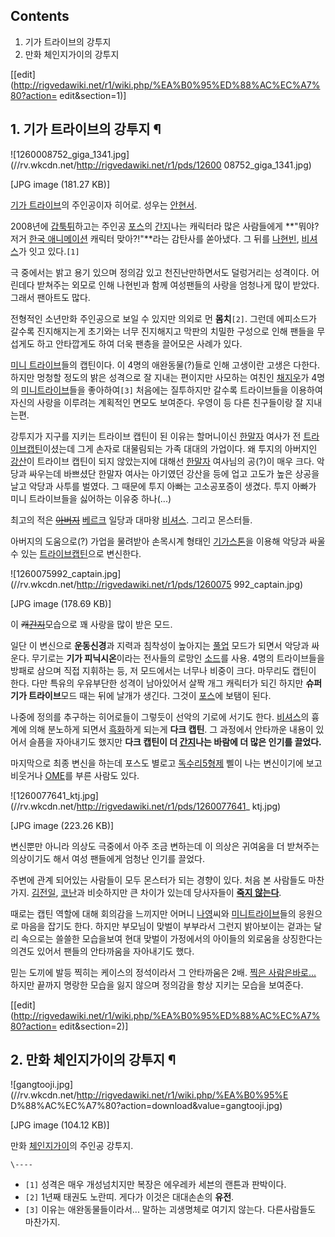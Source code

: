 ## Contents

    

1. 기가 트라이브의 강투지 
2. 만화 체인지가이의 강투지 

[[edit](http://rigvedawiki.net/r1/wiki.php/%EA%B0%95%ED%88%AC%EC%A7%80?action=
edit&section=1)]

## 1. 기가 트라이브의 강투지 ¶

  

![1260008752_giga_1341.jpg](//rv.wkcdn.net/http://rigvedawiki.net/r1/pds/12600
08752_giga_1341.jpg)

[JPG image (181.27 KB)]

  

[기가 트라이브](%EA%B8%B0%EA%B0%80%20%ED%8A%B8%EB%9D%BC%EC%9D%B4%EB%B8%8C.md)의
주인공이자 히어로. 성우는 [안현서](%EC%95%88%ED%98%84%EC%84%9C.md).

  

2008년에 [갑툭튀](%EA%B0%91%ED%88%AD%ED%8A%80.md)하고는 주인공
[포스](%ED%8F%AC%EC%8A%A4.md)의 [간지](%EA%B0%84%EC%A7%80.md)나는 캐릭터라 많은 사람들에게
**"뭐야? 저거 [한국 애니메이션](%ED%95%9C%EA%B5%AD%20%EC%95%A0%EB%8B%88%EB%A9%94%EC%9D%B4%EC%85%98.md) 캐릭터 맞아?!"**라는 감탄사를 쏟아냈다. 그 뒤를
[나현빈](%EB%82%98%ED%98%84%EB%B9%88.md),
[비셔스](%EB%B9%84%EC%85%94%EC%8A%A4.md)가 잇고 있다.`[1]`

  

극 중에서는 밝고 용기 있으며 정의감 있고 천진난만하면서도 덜렁거리는 성격이다. 어린데다 받쳐주는 외모로 인해 나현빈과 함께 여성팬들의
사랑을 엄청나게 많이 받았다. 그래서 팬아트도 많다.

  

전형적인 소년만화 주인공으로 보일 수 있지만 의외로 먼 **몸치**`[2]`. 그런데 에피소드가 갈수록 진지해지는게 초기와는 너무 진지해지고
막판의 치밀한 구성으로 인해 팬들을 무섭게도 하고 안타깝게도 하여 더욱 팬층을 끌어모은 사례가 있다.

  

[미니 트라이브](%EB%AF%B8%EB%8B%88%20%ED%8A%B8%EB%9D%BC%EC%9D%B4%EB%B8%8C.md)들의
캡틴이다. 이 4명의 애완동물(?)들로 인해 고생이란 고생은 다한다. 하지만 멍청할 정도의 밝은 성격으로 잘 지내는 편이지만 사모하는 여친인
[채지우](%EC%B1%84%EC%A7%80%EC%9A%B0.md)가 4명의 [미니트라이브](%EB%AF%B8%EB%8B%88%20%ED%8A%B8%EB%9D%BC%EC%9D%B4%EB%B8%8C.md)들을
좋아하여`[3]` 처음에는 질투하지만 갈수록 트라이브들을 이용하여 자신의 사랑을 이루려는 계획적인 면모도 보여준다. 우영이 등 다른
친구들이랑 잘 지내는편.

  

강투지가 지구를 지키는 트라이브 캡틴이 된 이유는 할머니이신 [한말자](%ED%95%9C%EB%A7%90%EC%9E%90.md) 여사가
전 [트라이브캡틴](%ED%8A%B8%EB%9D%BC%EC%9D%B4%EB%B8%8C%20%EC%BA%A1%ED%8B%B4.md)이셨는데 그게
손자로 대물림되는 가족 대대의 가업이다. 왜 투지의 아버지인 [강산](%EA%B0%95%EC%82%B0.md)이 트라이브 캡틴이 되지
않았는지에 대해선 [한말자](%ED%95%9C%EB%A7%90%EC%9E%90.md) 여사님의 공(?)이 매우 크다. 악당과 싸우는데
바쁘셨단 한말자 여사는 아기였던 강산을 등에 업고 고도가 높은 상공을 날고 악당과 사투를 벌였다. 그 때문에 투지 아빠는 고소공포증이
생겼다. 투지 아빠가 미니 트라이브들을 싫어하는 이유중 하나(...)

  

최고의 적은 <del>[아버지](%EA%B0%95%EC%82%B0.md)</del>
[베르크](%EB%B2%A0%EB%A5%B4%ED%81%AC.md) 일당과 대마왕
[비셔스](%EB%B9%84%EC%85%94%EC%8A%A4.md). 그리고 몬스터들.

  

아버지의 도움으로(?) 가업을 물려받아 손목시계 형태인 [기가스톤](%EA%B8%B0%EA%B0%80%20%EC%8A%A4%ED%86%A4.md)을 이용해 악당과 싸울 수 있는 [트라이브캡틴](%ED%8A%B8%EB%9D%BC%EC%9D%B4%EB%B8%8C%20%EC%BA%A1%ED%8B%B4.md)으로 변신한다.

  

![1260075992_captain.jpg](//rv.wkcdn.net/http://rigvedawiki.net/r1/pds/1260075
992_captain.jpg)

[JPG image (178.69 KB)]

  
이 <del>캐[간지](%EA%B0%84%EC%A7%80.md)</del>모습으로 꽤 사랑을 많이 받은 모드.

  

일단 이 변신으로 **운동신경**과 지력과 침착성이 높아지는 [풀업](%ED%92%80%EC%97%85.md) 모드가 되면서 악당과
싸운다. 무기로는 **기가 피닉시온**이라는 전사들의 로망인 [소드](%EC%86%8C%EB%93%9C.md)를 사용. 4명의
트라이브들을 방패로 삼으며 직접 지휘하는 등, 저 모드에서는 너무나 비중이 크다. 마무리도 캡틴이 한다. 다만 특유의 우유부단한 성격이
남아있어서 살짝 개그 캐릭터가 되긴 하지만 **슈퍼 기가 트라이브**모드 때는 뒤에 날개가 생긴다. 그것이
[포스](%ED%8F%AC%EC%8A%A4.md)에 보탬이 된다.

  

나중에 정의를 추구하는 히어로들이 그렇듯이 선악의 기로에 서기도 한다.
[비셔스](%EB%B9%84%EC%85%94%EC%8A%A4.md)의 흉계에 의해 분노하게 되면서
[흑화](%ED%9D%91%ED%99%94.md)하게 되는게 **다크 캡틴**. 그 과정에서 안타까운 내용이 있어서 슬픔을 자아내기도
했지만 **다크 캡틴이 더 [간지](%EA%B0%84%EC%A7%80.md)나는 바람에 더 많은 인기를 끌었다.**

  

마지막으로 최종 변신을 하는데 포스도 별로고 [독수리5형제](%EB%8F%85%EC%88%98%EB%A6%AC%205%ED%98%95%EC%A0%9C.md) 삘이 나는 변신이기에 보고
비웃거나 [OME](OME.md)를 부른 사람도 있다.

  

![1260077641_ktj.jpg](//rv.wkcdn.net/http://rigvedawiki.net/r1/pds/1260077641_
ktj.jpg)

[JPG image (223.26 KB)]

  
변신뿐만 아니라 의상도 극중에서 아주 조금 변하는데 이 의상은 귀여움을 더 받쳐주는 의상이기도 해서 여성 팬들에게 엄청난 인기를 끌었다.

  

주변에 관계 되어있는 사람들이 모두 몬스터가 되는 경향이 있다. 처음 본 사람들도 마찬가지.
[김전일](%EA%B9%80%EC%A0%84%EC%9D%BC.md), [코난](%EC%BD%94%EB%82%9C.md)과
비슷하지만 큰 차이가 있는데 당사자들이 **[죽지 않는다](%EB%B6%88%EC%82%B4.md)**.

  

때로는 캡틴 역할에 대해 회의감을 느끼지만 어머니 [나영](%EB%82%98%EC%98%81.md)씨와 [미니트라이브](%EB%AF%B8%EB%8B%88%20%ED%8A%B8%EB%9D%BC%EC%9D%B4%EB%B8%8C.md)들의 응원으로
마음을 잡기도 한다. 하지만 부모님이 맞벌이 부부라서 그런지 밝아보이는 겉과는 달리 속으로는 쓸쓸한 모습을보여 현대 맞벌이 가정에서의
아이들의 외로움을 상징한다는 의견도 있어서 팬들의 안타까움을 자아내기도 했다.

  

믿는 도끼에 발등 찍히는 케이스의 정석이라서 그 안타까움은 2배. [찍은 사람은바로...](%EB%82%98%ED%98%84%EB%B9%88.md) 하지만 끝까지 명랑한 모습을 잃지 않으며 정의감을 항상 지키는
모습을 보여준다.

  

[[edit](http://rigvedawiki.net/r1/wiki.php/%EA%B0%95%ED%88%AC%EC%A7%80?action=
edit&section=2)]

## 2. 만화 체인지가이의 강투지 ¶

  

![gangtooji.jpg](//rv.wkcdn.net/http://rigvedawiki.net/r1/wiki.php/%EA%B0%95%E
D%88%AC%EC%A7%80?action=download&value=gangtooji.jpg)

[JPG image (104.12 KB)]

  

만화 [체인지가이](%EC%B2%B4%EC%9D%B8%EC%A7%80%EA%B0%80%EC%9D%B4.md)의 주인공 강투지.

  

`\----`

  * `[1]` 성격은 매우 개성넘치지만 복장은 에우레카 세븐의 랜튼과 판박이다.
  * `[2]` 1년째 태권도 노란띠. 게다가 이것은 대대손손의 **유전**.
  * `[3]` 이유는 애완동물들이라서... 말하는 괴생명체로 여기지 않는다. 다른사람들도 마찬가지.

